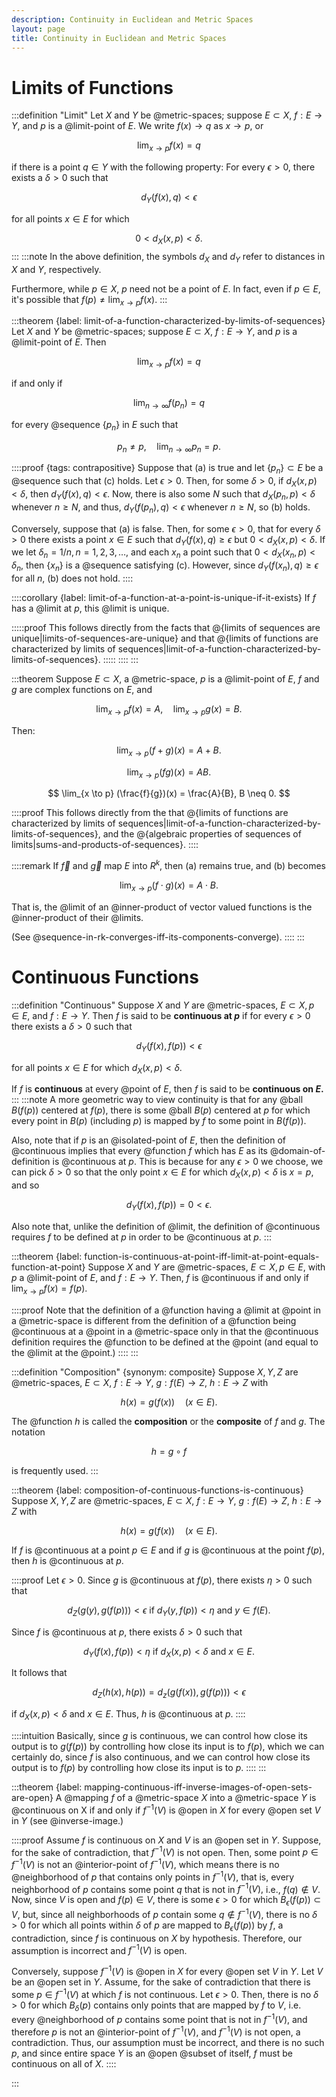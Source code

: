 ```yaml
---
description: Continuity in Euclidean and Metric Spaces
layout: page
title: Continuity in Euclidean and Metric Spaces
---
```


# Limits of Functions

:::definition "Limit"
Let $X$ and $Y$ be @metric-spaces; suppose $E \subset X,$ $f : E \to Y,$ and $p$ is a @limit-point of $E.$ We write $f(x) \to q$ as $x \to p,$ or

$$ \lim_{x \to p} f(x) = q $$

if there is a point $q \in Y$ with the following property: For every $\epsilon > 0,$ there exists a $\delta > 0$ such that

$$ d_Y(f(x), q) < \epsilon $$

for all points $x \in E$ for which

$$ 0 < d_X(x,p) < \delta. $$
:::
:::note
In the above definition, the symbols $d_X$ and $d_Y$ refer to distances in $X$ and $Y,$ respectively.

Furthermore, while $p \in X,$ $p$ need not be a point of $E.$ In fact, even if $p \in E,$ it's possible that $f(p) \neq \lim_{x \to p} f(x).$
:::

:::theorem {label: limit-of-a-function-characterized-by-limits-of-sequences}
Let $X$ and $Y$ be @metric-spaces; suppose $E \subset X,$ $f : E \to Y,$ and $p$ is a @limit-point of $E.$ Then

$$ \lim_{x \to p} f(x) = q \tag{a} $$

if and only if

$$ \lim_{n \to \infty} f(p_n) = q \tag{b} $$

for every @sequence $\{p_n\}$ in $E$ such that

$$ p_n \neq p, \quad \lim_{n \to \infty} p_n = p. \tag{c} $$

::::proof {tags: contrapositive}
Suppose that (a) is true and let $\{p_n\} \subset E$ be a @sequence such that (c) holds. Let $\epsilon > 0.$ Then, for some $\delta > 0,$ if $d_X(x,p) < \delta,$ then $d_Y(f(x), q) < \epsilon.$ Now, there is also some $N$ such that $d_X(p_n, p) < \delta$ whenever $n \geq N,$ and thus, $d_Y(f(p_n), q) < \epsilon$ whenever $n \geq N,$ so (b) holds.

Conversely, suppose that (a) is false. Then, for some $\epsilon > 0,$ that for every $\delta > 0$ there exists a point $x \in E$ such that $d_Y(f(x), q) \geq \epsilon$ but $0 < d_X(x, p) < \delta.$ If we let $\delta_n = 1/n, n = 1, 2, 3, \dots,$ and each $x_n$ a point such that $0 < d_X(x_n, p) < \delta_n,$ then $\{x_n\}$ is a @sequence satisfying (c). However, since $d_Y(f(x_n), q) \geq \epsilon$ for all $n,$ (b) does not hold.
::::

::::corollary {label: limit-of-a-function-at-a-point-is-unique-if-it-exists}
If $f$ has a @limit at $p,$ this @limit is unique.

:::::proof
This follows directly from the facts that @{limits of sequences are unique|limits-of-sequences-are-unique} and that @{limits of functions are characterized by limits of sequences|limit-of-a-function-characterized-by-limits-of-sequences}.
:::::
::::
:::

:::theorem
Suppose $E \subset X,$ a @metric-space, $p$ is a @limit-point of $E,$ $f$ and $g$ are complex functions on $E,$ and

$$ \lim_{x \to p} f(x) = A, \quad \lim_{x \to p} g(x) = B. $$

Then:

$$ \lim_{x \to p} (f + g)(x) = A + B. $$

$$ \lim_{x \to p} (fg)(x) = AB. $$

$$ \lim_{x \to p} (\frac{f}{g})(x) = \frac{A}{B}, B \neq 0. $$


::::proof
This follows directly from the that @{limits of functions are characterized by limits of sequences|limit-of-a-function-characterized-by-limits-of-sequences}, and the @{algebraic properties of sequences of limits|sums-and-products-of-sequences}.
::::

::::remark
If $\vec{f}$ and $\vec{g}$ map $E$ into $R^k,$ then (a) remains true, and (b) becomes

$$ \lim_{x \to p} (f \cdot g)(x) = A \cdot B. $$

That is, the @limit of an @inner-product of vector valued functions is the @inner-product of their @limits.

(See @sequence-in-rk-converges-iff-its-components-converge).
::::
:::

# Continuous Functions

:::definition "Continuous"
Suppose $X$ and $Y$ are @metric-spaces, $E \subset X, p \in E,$ and $f : E \to Y.$ Then $f$ is said to be **continuous at $p$** if for every $\epsilon > 0$ there exists a $\delta > 0$ such that

$$ d_Y(f(x), f(p)) < \epsilon $$

for all points $x \in E$ for which $d_X(x, p) < \delta.$

If $f$ is **continuous** at every @point of $E,$ then $f$ is said to be **continuous on $E$.**
:::
:::note
A more geometric way to view continuity is that for any @ball $B(f(p))$ centered at $f(p),$ there is some @ball $B(p)$ centered at $p$ for which every point in $B(p)$ (including $p$) is mapped by $f$ to some point in $B(f(p)).$

Also, note that if $p$ is an @isolated-point of $E,$ then the definition of @continuous implies that every @function $f$ which has $E$ as its @domain-of-definition is @continuous at $p.$ This is because for any $\epsilon > 0$ we choose, we can pick $\delta > 0$ so that the only point $x \in E$ for which $d_X(x, p) < \delta$ is $x = p,$ and so

$$ d_Y(f(x), f(p)) = 0 < \epsilon. $$

Also note that, unlike the definition of @limit, the definition of @continuous requires $f$ to be defined at $p$ in order to be @continuous at $p.$
:::

:::theorem {label: function-is-continuous-at-point-iff-limit-at-point-equals-function-at-point}
Suppose $X$ and $Y$ are @metric-spaces, $E \subset X, p \in E,$ with $p$ a @limit-point of $E,$ and $f : E \to Y.$ Then, $f$ is @continuous if and only if $\lim_{x \to p} f(x) = f(p).$

::::proof
Note that the definition of a @function having a @limit at @point in a @metric-space is different from the definition of a @function being @continuous at a @point in a @metric-space only in that the @continuous definition requires the @function to be defined at the @point (and equal to the @limit at the @point.)
::::
:::

:::definition "Composition" {synonym: composite}
Suppose $X, Y, Z$ are @metric-spaces, $E \subset X,$ $f: E \to Y,$ $g: f(E) \to Z,$ $h: E \to Z$ with

$$ h(x) = g(f(x)) \quad (x \in E). $$

The @function $h$ is called the **composition** or the **composite** of $f$ and $g.$ The notation

$$ h = g \circ f $$

is frequently used.
:::

:::theorem {label: composition-of-continuous-functions-is-continuous}
Suppose $X, Y, Z$ are @metric-spaces, $E \subset X,$ $f: E \to Y,$ $g: f(E) \to Z,$ $h: E \to Z$ with

$$ h(x) = g(f(x)) \quad (x \in E). $$

If $f$ is @continuous at a point $p \in E$ and if $g$ is @continuous at the point $f(p),$ then $h$ is @continuous at $p.$

::::proof
Let $\epsilon > 0.$ Since $g$ is @continuous at $f(p),$ there exists $\eta > 0$ such that

$$ d_Z(g(y), g(f(p))) < \epsilon \text{ if } d_Y(y, f(p)) < \eta \text{ and } y \in f(E). $$

Since $f$ is @continuous at $p,$ there exists $\delta > 0$ such that

$$ d_Y(f(x), f(p)) < \eta \text{ if } d_X(x, p) < \delta \text{ and } x \in E. $$

It follows that

$$ d_Z(h(x), h(p)) = d_z(g(f(x)), g(f(p))) < \epsilon $$

if $d_X(x, p) < \delta$ and $x \in E.$ Thus, $h$ is @continuous at $p.$
::::

::::intuition
Basically, since $g$ is continuous, we can control how close its output is to $g(f(p))$ by controlling how close its input is to $f(p),$ which we can certainly do, since $f$ is also continuous, and we can control how close its output is to $f(p)$ by controlling how close its input is to $p.$
::::
:::

:::theorem {label: mapping-continuous-iff-inverse-images-of-open-sets-are-open}
A @mapping $f$ of a @metric-space $X$ into a @metric-space $Y$ is @continuous on X if and only if $f^{-1}(V)$ is @open in $X$ for every @open set $V$ in $Y$ (see @inverse-image.)

::::proof
Assume $f$ is continuous on $X$ and $V$ is an @open set in $Y.$ Suppose, for the sake of contradiction, that $f^{-1}(V)$ is not open. Then, some point $p \in f^{-1}(V)$ is not an @interior-point of $f^{-1}(V),$ which means there is no @neighborhood of $p$ that contains only points in $f^{-1}(V),$ that is, every neighborhood of $p$ contains some point $q$ that is not in $f^{-1}(V),$ i.e., $f(q) \notin V.$ Now, since $V$ is open and $f(p) \in V,$ there is some $\epsilon > 0$ for which $B_\epsilon(f(p)) \subset V,$ but, since all neighborhoods of $p$ contain some $q \notin f^{-1}(V),$ there is no $\delta > 0$ for which all points within $\delta$ of $p$ are mapped to $B_\epsilon(f(p))$ by $f,$ a contradiction, since $f$ is continuous on $X$ by hypothesis. Therefore, our assumption is incorrect and $f^{-1}(V)$ is open.

Conversely, suppose $f^{-1}(V)$ is @open in $X$ for every @open set $V$ in $Y.$ Let $V$ be an @open set in $Y.$ Assume, for the sake of contradiction that there is some $p \in f^{-1}(V)$ at which $f$ is not continuous. Let $\epsilon > 0.$ Then, there is no $\delta > 0$ for which $B_\delta(p)$ contains only points that are mapped by $f$ to $V,$ i.e. every @neighborhood of $p$ contains some point that is not in $f^{-1}(V),$ and therefore $p$ is not an @interior-point of $f^{-1}(V),$ and $f^{-1}(V)$ is not open, a contradiction. Thus, our assumption must be incorrect, and there is no such $p,$ and since entire space $Y$ is an @open @subset of itself, $f$ must be continuous on all of $X.$
::::

:::
